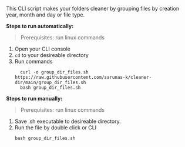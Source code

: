 This CLI script makes your folders cleaner by grouping files by creation year, month and day or file type.

**Steps to run automatically:**

> Prerequisites: run linux commands
1.  Open your CLI console
1. `cd` to your desireable directory
1.  Run commands
    ```
      curl -o group_dir_files.sh https://raw.githubusercontent.com/sarunas-k/cleaner-dir/main/group_dir_files.sh
      bash group_dir_files.sh
    ```

**Steps to run manually:**
> Prerequisites: run linux commands

1. Save .sh executable to desireable directory.
1. Run the file by double click or CLI
   ```
   bash group_dir_files.sh
   ```
